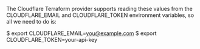 The Cloudflare Terraform provider supports reading these values from the CLOUDFLARE_EMAIL and CLOUDFLARE_TOKEN environment variables, so all we need to do is:

$ export CLOUDFLARE_EMAIL=you@example.com
$ export CLOUDFLARE_TOKEN=your-api-key